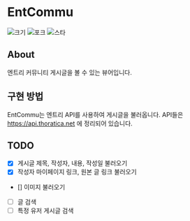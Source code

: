 # EntCommu
![크기](https://img.shields.io/github/repo-size/thoratica/EntCommu?label=%ED%81%AC%EA%B8%B0&style=flat-square)
![포크](https://img.shields.io/github/forks/thoratica/EntCommu?label=%ED%8F%AC%ED%81%AC&style=flat-square)
![스타](https://img.shields.io/github/stars/thoratica/EntCommu?label=%EC%8A%A4%ED%83%80&style=flat-square)

## About
엔트리 커뮤니티 게시글을 볼 수 있는 뷰어입니다.

## 구현 방법
EntCommu는 엔트리 API를 사용하여 게시글을 불러옵니다.
API들은 https://api.thoratica.net 에 정리되어 있습니다.

## TODO

 - [x] 게시글 제목, 작성자, 내용, 작성일 불러오기
 - [x] 작성자 마이페이지 링크, 원본 글 링크 불러오기
 - [] 이미지 불러오기
 - [ ] 글 검색
 - [ ] 특정 유저 게시글 검색
